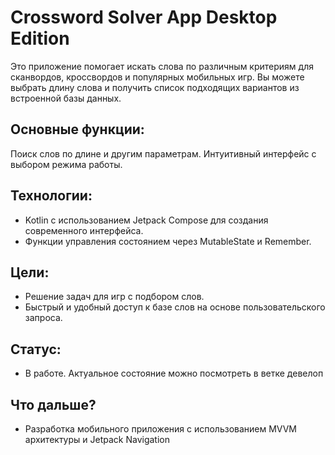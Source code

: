 # Crossword Solver App Desktop Edition

Это приложение помогает искать слова по различным критериям для сканвордов, кроссвордов и популярных мобильных игр. Вы можете выбрать длину слова и получить список подходящих вариантов из встроенной базы данных.

## Основные функции:

Поиск слов по длине и другим параметрам.
Интуитивный интерфейс с выбором режима работы.

## Технологии:

- Kotlin с использованием Jetpack Compose для создания современного интерфейса.
- Функции управления состоянием через MutableState и Remember.

## Цели:

- Решение задач для игр с подбором слов.
- Быстрый и удобный доступ к базе слов на основе пользовательского запроса.

## Статус:

- В работе. Актуальное состояние можно посмотреть в ветке девелоп

## Что дальше?

- Разработка мобильного приложения с использованием MVVM архитектуры и Jetpack Navigation
